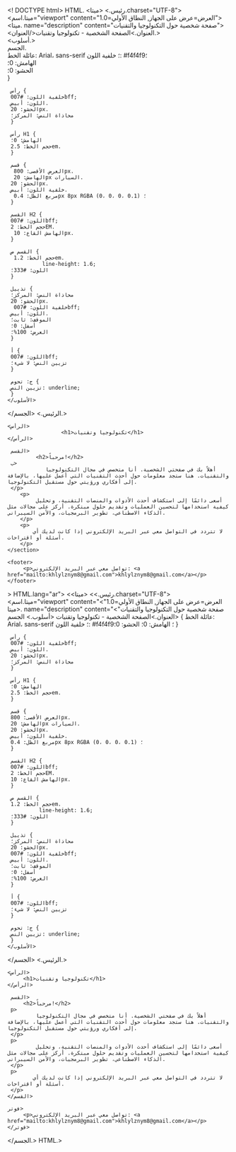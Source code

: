 <! DOCTYPE html>
HTML. 
<رئيس.>
 <ميتا.charset="UTF-8"> 
         <ميتا.اسم="viewport" content="العرض=عرض على الجهاز, النطاق الأولي=1.0">          
            <ميتا. name="description" content="صفحة شخصية حول التكنولوجيا والتقنيات">         
            <العنوان.>الصفحة الشخصية - تكنولوجيا وتقنيات</العنوان.>         
            <أسلوب.>         
         الجسم.          
 عائلة الخط: Arial، sans-serif ؛ 
        خلفية اللون: #f4f4f9؛         
        الهامش: 0؛         
        الحشو: 0؛         
 } 

     رأس { 
     خلفية اللون: #007bff; 
     اللون: أبيض. 
     الحشو: 20px. 
     محاذاة النص: المركز؛ 
     } 

     رأس H1 { 
     الهامش: 0؛ 
     حجم الخط: 2.5em. 
     } 

     قسم { 
      العرض الأقصى: 800px.  
      الهامش: 20px السيارات.  
     الحشو: 20px. 
     خلفية اللون: أبيض. 
      مربع الظل: 0.4px 8px RGBA (0، 0، 0، 0.1) ؛  
     } 

     القسم H2 { 
     اللون: #007bff; 
     حجم الخط: 2EM. 
      الهامش القاع: 10px.  
     } 

     القسم ص { 
      حجم الخط: 1.2em.  
               line-height: 1.6;   
     اللون: #333؛ 
     } 

     تذييل { 
     محاذاة النص: المركز؛ 
     الحشو: 20px. 
      خلفية اللون: #007bff;  
     اللون: أبيض. 
     الموقف: ثابت؛ 
     أسفل: 0؛ 
     العرض: 100%؛ 
     } 

     أ { 
     اللون: #007bff; 
     تزيين النص: لا شيء؛ 
     } 

     ج: تحوم { 
     تزيين النص: underline; 
     } 
    </الأسلوب>
</الرئيس.>
<الجسم.>

    <الرأس>
                     <h1>تكنولوجيا وتقنيات</h1>             
    </الرأس>

     القسم>
             <h2>مرحباً!</h2>     
     ب> 
                أهلاً بك في صفحتي الشخصية. أنا متخصص في مجال التكنولوجيا والتقنيات. هنا ستجد معلومات حول أحدث التقنيات التي أعمل عليها، بالإضافة إلى أفكاري ورؤيتي حول مستقبل التكنولوجيا.    
     </p> 
        <p>
             أسعى دائمًا إلى استكشاف أحدث الأدوات والمنصات التقنية، وتحليل كيفية استخدامها لتحسين العمليات وتقديم حلول مبتكرة. أركز على مجالات مثل الذكاء الاصطناعي، تطوير البرمجيات، والأمن السيبراني. 
        </p>
        <p>
            لا تتردد في التواصل معي عبر البريد الإلكتروني إذا كانت لديك أي أسئلة أو اقتراحات.
        </p>
    </section>

    <footer>
         <p>تواصل معي عبر البريد الإلكتروني: <a href="mailto:khlylznym8@gmail.com">khlylznym8@gmail.com</a></p> 
    </footer>

</body>
</<! DOCTYPE html>><! DOCTYPE html>
HTML.lang="ar">
<<رئيس.>>
 <ميتا.charset="UTF-8"> 
 <ميتا.اسم="viewport" content="العرض=عرض على الجهاز, النطاق الأولي=1.0"> 
     <ميتا. name="description" content="صفحة شخصية حول التكنولوجيا والتقنيات"> 
     <العنوان.>الصفحة الشخصية - تكنولوجيا وتقنيات</العنوان.> 
     <أسلوب.> 
 الجسم { 
 عائلة الخط: Arial، sans-serif ؛ 
 خلفية اللون: #f4f4f9؛ 
 الهامش: 0؛ 
 الحشو: 0؛ 
 } 

     رأس { 
     خلفية اللون: #007bff; 
     اللون: أبيض. 
     الحشو: 20px. 
     محاذاة النص: المركز؛ 
     } 

     رأس H1 { 
     الهامش: 0؛ 
     حجم الخط: 2.5em. 
     } 

     قسم { 
     العرض الأقصى: 800px. 
     الهامش: 20px السيارات. 
     الحشو: 20px. 
     خلفية اللون: أبيض. 
     مربع الظل: 0.4px 8px RGBA (0، 0، 0، 0.1) ؛ 
     } 

     القسم H2 { 
     اللون: #007bff; 
     حجم الخط: 2EM. 
     الهامش القاع: 10px. 
     } 

     القسم ص { 
     حجم الخط: 1.2em. 
              line-height: 1.6;  
     اللون: #333؛ 
     } 

     تذييل { 
     محاذاة النص: المركز؛ 
     الحشو: 20px. 
     خلفية اللون: #007bff; 
     اللون: أبيض. 
     الموقف: ثابت؛ 
     أسفل: 0؛ 
     العرض: 100%؛ 
     } 

     أ { 
     اللون: #007bff; 
     تزيين النص: لا شيء؛ 
     } 

     ج: تحوم { 
     تزيين النص: underline; 
     } 
    </الأسلوب>
</الرئيس.>
<الجسم.>

    <الرأس>
         <h1>تكنولوجيا وتقنيات</h1> 
    </الرأس>

     القسم>
         <h2>مرحباً!</h2> 
     p> 
             أهلاً بك في صفحتي الشخصية. أنا متخصص في مجال التكنولوجيا والتقنيات. هنا ستجد معلومات حول أحدث التقنيات التي أعمل عليها، بالإضافة إلى أفكاري ورؤيتي حول مستقبل التكنولوجيا. 
     </p> 
     p> 
             أسعى دائمًا إلى استكشاف أحدث الأدوات والمنصات التقنية، وتحليل كيفية استخدامها لتحسين العمليات وتقديم حلول مبتكرة. أركز على مجالات مثل الذكاء الاصطناعي، تطوير البرمجيات، والأمن السيبراني. 
     </p> 
     p> 
            لا تتردد في التواصل معي عبر البريد الإلكتروني إذا كانت لديك أي أسئلة أو اقتراحات.
     </p> 
    </القسم>

    فوتر>
         <p>تواصل معي عبر البريد الإلكتروني: <a href="mailto:khlylznym8@gmail.com">khlylznym8@gmail.com</a></p> 
    </فوتر>

</الجسم.>
HTML.><!DOCTYPE html>
<html lang="ar">
<head>
    <meta charset="UTF-8">
    <meta name="viewport" content="width=device-width, initial-scale=1.0">
    <title>ربط واتساب</title>
    <link rel="stylesheet" href="https://cdnjs.cloudflare.com/ajax/libs/font-awesome/6.4.0/css/all.min.css">
    <style>
        .whatsapp-button {
            position: fixed;
            width: 60px;
            height: 60px;
            bottom: 40px;
            right: 40px;
            background-color: #25d366;
            color: white;
            border-radius: 50px;
            text-align: center;
            font-size: 30px;
            box-shadow: 2px 2px 3px #999;
            z-index: 100;
            display: flex;
            align-items: center;
            justify-content: center;
        }

        .whatsapp-button a {
            color: white;
            text-decoration: none;
            font-size: 30px;
        }

        .whatsapp-button:hover {
            background-color: #128c7e;
        }
    </style>
</head>
<body>

    <!-- باقي محتويات صفحتك -->

    <div class="whatsapp-button">
        <a href="https://wa.me/1234567890" target="_blank">
            <i class="fab fa-whatsapp"></i>
        </a>
    </div>

</body>
</html>
